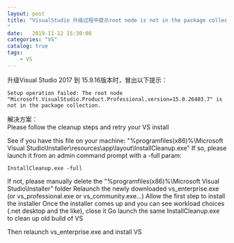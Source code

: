 ```yaml
---                
layout: post                
title: "VisualStudio 升级过程中提示root node is not in the package collection.
" 
date:   2019-11-12 15:30:00                 
categories: "VS"                
catalog: true                
tags:                 
    - VS                
---      
```


升级Visual Studio 2017 到 15.9.16版本时，冒出以下提示：  

    Setup operation failed: The root node "Microsoft.VisualStudio.Product.Professional,version=15.0.26403.7" is not in the package collection.

解决方案：  
Please follow the cleanup steps and retry your VS install

See if you have this file on your machine: "%programfiles(x86)%\Microsoft Visual Studio\Installer\resources\app\layout\InstallCleanup.exe"
If so, please launch it from an admin command prompt with a -full param:

    InstallCleanup.exe -full

If not, please manually delete the "%programfiles(x86)%\Microsoft Visual Studio\Installer” folder
Relaunch the newly downloaded vs_enterprise.exe (or vs_professional.exe or vs_community.exe…)
Allow the first step to install the installer
Once the installer comes up and you can see workload choices (.net desktop and the like), close it
Go launch the same InstallCleanup.exe to clean up old build of VS

Then relaunch vs_enterprise.exe and install VS
